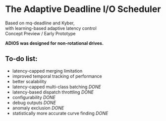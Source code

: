 # The Adaptive Deadline I/O Scheduler
Based on mq-deadline and Kyber,  
with learning-based adaptive latency control  
Concept Preview / Early Prototype

**ADIOS was designed for non-rotational drives.**

## To-do list:
- latency-capped merging limitation
- improved temporal tracking of performance
- better scalability
- latency-capped multi-class batching *DONE*
- latency-based dispatch throttling *DONE*
- configurability *DONE*
- debug outputs *DONE*
- anomaly exclusion *DONE*
- statistically more accurate curve finding *DONE*

